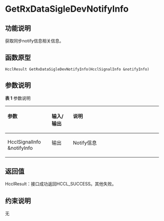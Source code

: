 # GetRxDataSigleDevNotifyInfo<a name="ZH-CN_TOPIC_0000001994467492"></a>

## 功能说明<a name="zh-cn_topic_0000001929299962_section7949mcpsimp"></a>

获取同步notify信息相关信息。

## 函数原型<a name="zh-cn_topic_0000001929299962_section7946mcpsimp"></a>

```
HcclResult GetRxDataSigleDevNotifyInfo(HcclSignalInfo &notifyInfo)
```

## 参数说明<a name="zh-cn_topic_0000001929299962_section7952mcpsimp"></a>

**表 1**  参数说明

<a name="zh-cn_topic_0000001929299962_table7954mcpsimp"></a>
<table><thead align="left"><tr id="zh-cn_topic_0000001929299962_row7961mcpsimp"><th class="cellrowborder" valign="top" width="28.71%" id="mcps1.2.4.1.1"><p id="zh-cn_topic_0000001929299962_p7963mcpsimp"><a name="zh-cn_topic_0000001929299962_p7963mcpsimp"></a><a name="zh-cn_topic_0000001929299962_p7963mcpsimp"></a>参数</p>
</th>
<th class="cellrowborder" valign="top" width="13.86%" id="mcps1.2.4.1.2"><p id="zh-cn_topic_0000001929299962_p7965mcpsimp"><a name="zh-cn_topic_0000001929299962_p7965mcpsimp"></a><a name="zh-cn_topic_0000001929299962_p7965mcpsimp"></a>输入/输出</p>
</th>
<th class="cellrowborder" valign="top" width="57.43000000000001%" id="mcps1.2.4.1.3"><p id="zh-cn_topic_0000001929299962_p7967mcpsimp"><a name="zh-cn_topic_0000001929299962_p7967mcpsimp"></a><a name="zh-cn_topic_0000001929299962_p7967mcpsimp"></a>说明</p>
</th>
</tr>
</thead>
<tbody><tr id="zh-cn_topic_0000001929299962_row7969mcpsimp"><td class="cellrowborder" valign="top" width="28.71%" headers="mcps1.2.4.1.1 "><p id="zh-cn_topic_0000001929299962_p7971mcpsimp"><a name="zh-cn_topic_0000001929299962_p7971mcpsimp"></a><a name="zh-cn_topic_0000001929299962_p7971mcpsimp"></a>HcclSignalInfo &amp;notifyInfo</p>
</td>
<td class="cellrowborder" valign="top" width="13.86%" headers="mcps1.2.4.1.2 "><p id="zh-cn_topic_0000001929299962_p7973mcpsimp"><a name="zh-cn_topic_0000001929299962_p7973mcpsimp"></a><a name="zh-cn_topic_0000001929299962_p7973mcpsimp"></a>输出</p>
</td>
<td class="cellrowborder" valign="top" width="57.43000000000001%" headers="mcps1.2.4.1.3 "><p id="zh-cn_topic_0000001929299962_p7975mcpsimp"><a name="zh-cn_topic_0000001929299962_p7975mcpsimp"></a><a name="zh-cn_topic_0000001929299962_p7975mcpsimp"></a>Notify信息</p>
</td>
</tr>
</tbody>
</table>

## 返回值<a name="zh-cn_topic_0000001929299962_section7976mcpsimp"></a>

HcclResult：接口成功返回HCCL\_SUCCESS。其他失败。

## 约束说明<a name="zh-cn_topic_0000001929299962_section7979mcpsimp"></a>

无

